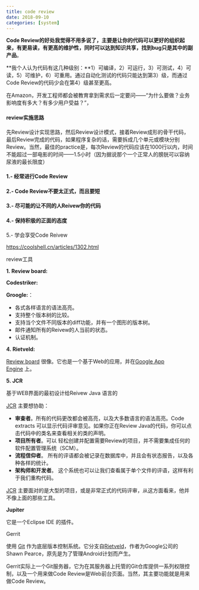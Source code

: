 ```yaml
---
title: code review
date: 2018-09-10
categories: [system]
---
```




**Code Review的好处我觉得不用多说了，主要是让你的代码可以更好的组织起来，有更易读，有更高的维护性，同时可以达到知识共享，找到bug只是其中的副产品**。

**我个人认为代码有这几种级别：**1）可编译，2）可运行，3）可测试，4）可读，5）可维护，6）可重用。通过自动化测试的代码只能达到第3）级，而通过Code Review的代码少会在第4）级甚至更高。

在Amazon，开发工程师都会被教育拿到需求后一定要问——“为什么要做？业务影响度有多大？有多少用户受益？”，



#### review实施思路

先Review设计实现思路，然后Review设计模式，接着Review成形的骨干代码，最后Review完成的代码，如果程序复杂的话，需要拆成几个单元或模块分别Review。当然，最佳的practice是，每次Review的代码应该在1000行以内，时间不能超过一部电影的时间——1.5小时（因为据说那个一个正常人的膀胱可以容纳尿液的最长限度）

#### 1.- 经常进行Code Review

#### 2.- Code Review不要太正式，而且要短

#### 3.- 尽可能的让不同的人Reivew你的代码

#### 4.- 保持积极的正面的态度

 5.- 学会享受Code Reivew

https://coolshell.cn/articles/1302.html



review工具

**1. Review board:**

**Codestriker:**

**Groogle:**：

- 各式各样语言的语法高亮。
- 支持整个版本树的比较。
- 支持当个文件不同版本的diff功能，并有一个图形的版本树。
- 邮件通知所有的Reivew的人当前的状态。
- 认证机制。



**4. Rietveld:**

[Review board](http://www.review-board.org/) 很像。它也是一个基于Web的应用，并在[Google App Engine](http://code.google.com/appengine/) 上。

**5. JCR**

基于WEB界面的最初设计给Reivew Java 语言的

[JCR](http://jcodereview.sourceforge.net/) 主要想协助：

- **审查者**。所有的代码更改都会被高亮，以及大多数语言的语法高亮。Code extracts 可以显示代码评审意见。如果你正在Review Java的代码，你可以点击代码中的类名来查看相关的类的声明。
- **项目所有者**。可以 轻松创建并配置需要Review的项目，并不需要集成任何的软件配置管理系统（SCM）。
- **流程信仰者**。 所有的评语都会被记录在数据库中，并且会有状态报告，以及各种各样的统计。
- **架构师和开发者**。 这个系统也可以让我们查看属于单个文件的评语，这样有利于我们重构代码。

[JCR](http://jcodereview.sourceforge.net/) 主要面对的是大型的项目，或是非常正式的代码评审，从这方面看来，他并不像上面的那些工具。



**Jupiter**

它是一个Eclipse IDE 的插件。

Gerrit

使用 [Git](https://www.oschina.net/p/git) 作为底层版本控制系统。它分支自[Rietveld](http://www.oschina.net/p/rietveld)，作者为Google公司的Shawn Pearce，原先是为了管理Android计划而产生。

Gerrit实际上一个Git服务器，它为在其服务器上托管的Git仓库提供一系列权限控制，以及一个用来做Code Review是Web前台页面。当然，其主要功能就是用来做Code Review。